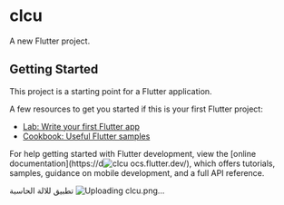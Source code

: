 # clcu

A new Flutter project.

## Getting Started

This project is a starting point for a Flutter application.

A few resources to get you started if this is your first Flutter project:

- [Lab: Write your first Flutter app](https://docs.flutter.dev/get-started/codelab)
- [Cookbook: Useful Flutter samples](https://docs.flutter.dev/cookbook)

For help getting started with Flutter development, view the
[online documentation](https://d![clcu](https://github.com/Ahmedsaif78/Caculator/assets/142050642/ebc1ed81-c4db-45be-a4c9-e5733f407ae7)
ocs.flutter.dev/), which offers tutorials,
samples, guidance on mobile development, and a full API reference.



تطبيق للالة الحاسبة 
![Uploading clcu.png…]()
